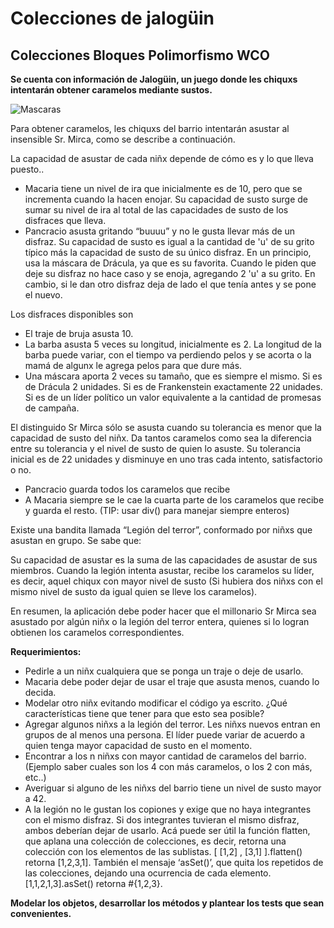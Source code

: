 # Colecciones de jalogüin

## Colecciones Bloques Polimorfismo WCO

**Se cuenta con información de Jalogüin, un juego donde les chiquxs intentarán obtener caramelos mediante sustos.**

![Mascaras](http://mla-s2-p.mlstatic.com/199011-MLA20469290685_102015-Y.jpg)

Para obtener caramelos, les chiquxs del barrio intentarán asustar al insensible Sr. Mirca, como se describe a continuación.
 
La capacidad de asustar de cada niñx depende de cómo es y lo que lleva puesto..
- Macaria tiene un nivel de ira que inicialmente es de 10, pero que se incrementa cuando la hacen enojar. Su capacidad de susto surge de sumar su nivel de ira al total de las capacidades de susto de los disfraces que lleva. 
- Pancracio asusta gritando “buuuu” y no le gusta llevar más de un disfraz. Su capacidad de susto es igual a la cantidad de 'u' de su grito típico más la capacidad de susto de su único disfraz. En un principio, usa la máscara de Drácula, ya que es su favorita. Cuando le piden que deje su disfraz no hace caso y se enoja, agregando 2 'u' a su grito. En cambio, si le dan otro disfraz deja de lado el que tenía antes y se pone el nuevo. 

Los disfraces disponibles son
- El traje de bruja asusta 10.
- La barba asusta 5 veces su longitud, inicialmente es 2. La longitud de la barba puede variar, con el tiempo va perdiendo pelos y se acorta o la mamá de algunx le agrega pelos para que dure más.
- Una máscara aporta 2 veces su tamaño, que es siempre el mismo. Si es de Drácula 2 unidades. Si es de Frankenstein exactamente 22 unidades. Si es de un líder político un valor equivalente a la cantidad de promesas de campaña.

El distinguido Sr Mirca sólo se asusta cuando su tolerancia es menor que la capacidad de susto del niñx. Da tantos caramelos como sea la diferencia entre su tolerancia y el nivel de susto de quien lo asuste. Su tolerancia inicial es de 22 unidades y disminuye en uno tras cada intento, satisfactorio o no.
- Pancracio guarda todos los caramelos que recibe
- A Macaria siempre se le cae la cuarta parte de los caramelos que recibe y guarda el resto.  (TIP: usar div() para manejar siempre enteros)

Existe una bandita llamada “Legión del terror”, conformado por niñxs que asustan en grupo. Se sabe que:

Su capacidad de asustar es la suma de las capacidades de asustar de sus miembros.
Cuando la legión intenta asustar, recibe los caramelos su líder, es decir, aquel chiqux con mayor nivel de susto (Si hubiera dos niñxs con el mismo nivel de susto da igual quien se lleve los caramelos).
                                                                                               
En resumen, la aplicación debe poder hacer que el millonario Sr Mirca sea asustado por algún niñx o la legión del terror entera, quienes si lo logran obtienen los caramelos correspondientes.

**Requerimientos:**
- Pedirle a un niñx cualquiera que se ponga un traje o deje de usarlo.
- Macaria debe poder dejar de usar el traje que asusta menos, cuando lo decida.
- Modelar otro niñx evitando modificar el código ya escrito. ¿Qué características tiene que tener para que esto sea posible?
- Agregar algunos niñxs a la legión del terror. Les niñxs nuevos entran en grupos de al menos una persona. El líder puede variar de acuerdo a quien tenga mayor capacidad de susto en el momento.
- Encontrar a los n niñxs con mayor cantidad de caramelos del barrio. (Ejemplo saber cuales son los 4 con más caramelos, o los 2 con más, etc..)
- Averiguar si alguno de les niñxs del barrio tiene un nivel de susto mayor a 42.
- A la legión no le gustan los copiones y exige que no haya integrantes con el mismo disfraz. Si dos integrantes tuvieran el mismo disfraz, ambos deberían dejar de usarlo. Acá puede ser útil la función flatten, que aplana una colección de colecciones, es decir, retorna una colección con los elementos de las sublistas. [ [1,2] , [3,1] ].flatten() retorna [1,2,3,1]. También el mensaje ‘asSet()’, que quita los repetidos de las colecciones, dejando una ocurrencia de cada elemento. [1,1,2,1,3].asSet() retorna #{1,2,3}.
	
**Modelar los objetos, desarrollar los métodos y plantear los tests que sean convenientes.**

